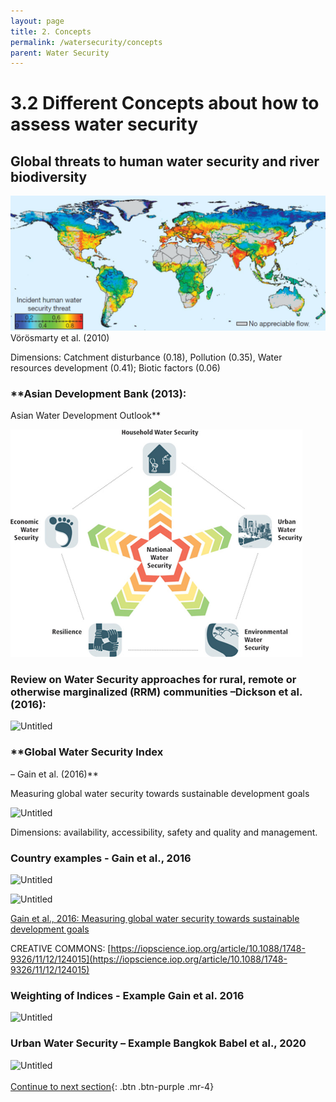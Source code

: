```yaml
---
layout: page
title: 2. Concepts
permalink: /watersecurity/concepts
parent: Water Security
---
```

# 3.2 Different Concepts about how to assess water security

## Global threats to human water security and river biodiversity

![Human water security](/assets/voeroesmarty.png)
Vörösmarty et al. (2010)

Dimensions: Catchment disturbance (0.18), Pollution (0.35),
Water resources development (0.41); Biotic factors (0.06)

### **Asian Development Bank (2013): 
Asian Water Development Outlook**

![ADB Outlook](/assets/asiandevelopmentbank.png)

### **Review on Water Security approaches for rural, remote or otherwise marginalized (RRM) communities** –Dickson et al. (2016):

![Untitled](Untitled%205.png)

### **Global Water Security Index 
– Gain et al. (2016)**

Measuring global water security towards sustainable development goals

![Untitled](Untitled%206.png)

Dimensions: availability, accessibility, safety and quality and management.

### **Country examples - Gain et al., 2016**

![Untitled](Untitled%207.png)

![Untitled](Untitled%208.png)

[Gain et al., 2016: Measuring global water security towards sustainable development goals](https://iopscience.iop.org/article/10.1088/1748-9326/11/12/124015/pdf)


CREATIVE COMMONS: [https://iopscience.iop.org/article/10.1088/1748-9326/11/12/124015](https://iopscience.iop.org/article/10.1088/1748-9326/11/12/124015)

### **Weighting of Indices - Example Gain et al. 2016**

![Untitled](Untitled%209.png)

### **Urban Water Security – Example Bangkok Babel et al., 2020**

![Untitled](3%202%20Differ%20aaf7f/Untitled.png)
<br/> <br/>
[Continue to next section](https://waterbender231.github.io/wef-nexus-online-course/watersecurity/dimensions){: .btn .btn-purple .mr-4}